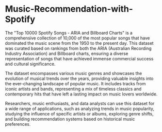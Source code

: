 # Music-Recommendation-with-Spotify

The "Top 10000 Spotify Songs - ARIA and Billboard Charts" is a comprehensive collection of 10,000 of the most popular songs that have dominated the music scene from the 1950 to the present day. This dataset was curated based on rankings from both the ARIA (Australian Recording Industry Association) and Billboard charts, ensuring a diverse representation of songs that have achieved immense commercial success and cultural significance.

The dataset encompasses various music genres and showcases the evolution of musical trends over the years, providing valuable insights into the ever-changing landscape of popular music. It includes tracks from iconic artists and bands, representing a mix of timeless classics and contemporary hits that have left a lasting impact on music lovers worldwide.

Researchers, music enthusiasts, and data analysts can use this dataset for a wide range of applications, such as analyzing trends in music popularity, studying the influence of specific artists or albums, exploring genre shifts, and building recommendation systems based on historical music preferences.
